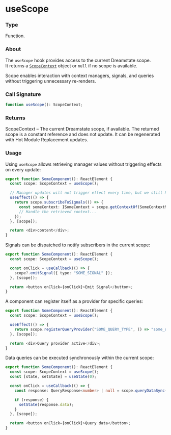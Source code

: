 # useScope

### Type

Function.

### About

The `useScope` hook provides access to the current Dreamstate scope.  
It returns a [`ScopeContext`](./scope_context.md) object or `null` if no scope is available.

Scope enables interaction with context managers, signals, and queries without triggering unnecessary re-renders.

### Call Signature

```typescript
function useScope(): ScopeContext;
```

### Returns

ScopeContext – The current Dreamstate scope, if available.
The returned scope is a constant reference and does not update.
It can be regenerated with Hot Module Replacement updates.

### Usage

Using `useScope` allows retrieving manager values without triggering effects on every update:

```typescript
export function SomeComponent(): ReactElement {
  const scope: ScopeContext = useScope();

  // Manager updates will not trigger effect every time, but we still have access to latest context values:
  useEffect(() => {
    return scope.subscribeToSignals(() => {
      const someContext: ISomeContext = scope.getContextOf(SomeContextManager);
      // Handle the retrieved context...
    });
  }, [scope]);

  return <div>content</div>;
}
```

Signals can be dispatched to notify subscribers in the current scope:

```typescript
export function SomeComponent(): ReactElement {
  const scope: ScopeContext = useScope();

  const onClick = useCallback(() => {
    scope?.emitSignal({ type: "SOME_SIGNAL" });
  }, [scope]);

  return <button onClick={onClick}>Emit Signal</button>;
}
```

A component can register itself as a provider for specific queries:

```typescript
export function SomeComponent(): ReactElement {
  const scope: ScopeContext = useScope();

  useEffect(() => {
    return scope.registerQueryProvider("SOME_QUERY_TYPE", () => "some_query_response");
  }, [scope]);

  return <div>Query provider active</div>;
}
```

Data queries can be executed synchronously within the current scope:

```typescript
export function SomeComponent(): ReactElement {
  const scope: ScopeContext = useScope();
  const [state, setState] = useState(0);

  const onClick = useCallback(() => {
    const response: QueryResponse<number> | null = scope.queryDataSync({ type: "SOME_NUMBER" });

    if (response) {
      setState(response.data);
    }
  }, [scope]);

  return <button onClick={onClick}>Query data</button>;
}
```
